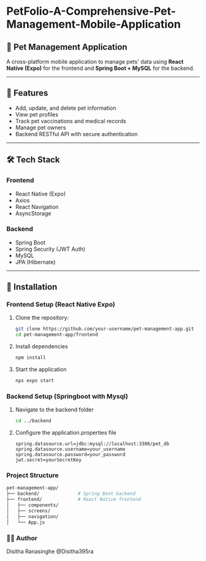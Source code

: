 # PetFolio-A-Comprehensive-Pet-Management-Mobile-Application

## 🐾 Pet Management Application

A cross-platform mobile application to manage pets' data using **React Native (Expo)** for the frontend and **Spring Boot + MySQL** for the backend.

---

## 📱 Features

- Add, update, and delete pet information
- View pet profiles
- Track pet vaccinations and medical records
- Manage pet owners
- Backend RESTful API with secure authentication

---

## 🛠️ Tech Stack

### Frontend
- React Native (Expo)
- Axios
- React Navigation
- AsyncStorage

### Backend
- Spring Boot
- Spring Security (JWT Auth)
- MySQL
- JPA (Hibernate)

---

## 🔧 Installation

### Frontend Setup (React Native Expo)

1. Clone the repository:
   ```bash
   git clone https://github.com/your-username/pet-management-app.git
   cd pet-management-app/frontend
2. Install dependencies
   ```bash
   npm install
3. Start the application
   ```bash
   npx expo start

### Backend Setup (Springboot with Mysql)

1. Navigate to the backend folder
   ```bash
   cd ../backend
2. Configure the application.properties file
   ```properties
   spring.datasource.url=jdbc:mysql://localhost:3306/pet_db
   spring.datasource.username=your_username
   spring.datasource.password=your_password
   jwt.secret=yourSecretKey

### Project Structure

```bash
pet-management-app/
├── backend/              # Spring Boot backend
├── frontend/             # React Native frontend
│   ├── components/
│   ├── screens/
│   ├── navigation/
│   └── App.js

```
### 🙋‍♂️ Author
Disitha Ranasinghe @Disitha395ra

